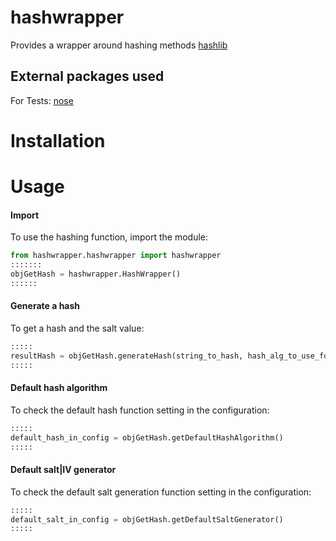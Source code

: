 # hashwrapper
Provides a wrapper around hashing methods [hashlib](https://docs.python.org/3.4/library/hashlib.html)

## External packages used
For Tests: [nose](https://nose.readthedocs.org/en/latest/)

# Installation


# Usage

#### Import
To use the hashing function, import the module:
```python
from hashwrapper.hashwrapper import hashwrapper
:::::::
objGetHash = hashwrapper.HashWrapper()
::::::
```
#### Generate a hash
To get a hash and the salt value:
```python
:::::
resultHash = objGetHash.generateHash(string_to_hash, hash_alg_to_use_for_current_cycle)
:::::
```
#### Default hash algorithm
To check the default hash function setting in the configuration:
```python
:::::
default_hash_in_config = objGetHash.getDefaultHashAlgorithm()
:::::
```
#### Default salt|IV generator
To check the default salt generation function setting in the configuration:
```python
:::::
default_salt_in_config = objGetHash.getDefaultSaltGenerator()
:::::
```



